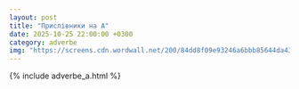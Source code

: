 ```yaml
---
layout: post
title: "Прислівники на А"
date: 2025-10-25 22:00:00 +0300
category: adverbe
img: "https://screens.cdn.wordwall.net/200/84dd8f09e93246a6bbb85644da432765_0"
---
```


{% include adverbe_a.html %}
